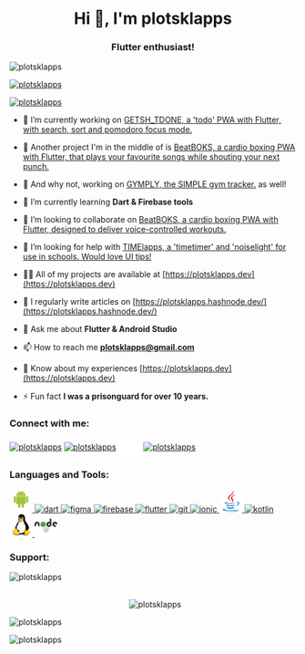 <h1 align="center">Hi 👋, I'm plotsklapps</h1>
<h3 align="center">Flutter enthusiast!</h3>

<p align="left"> <img src="https://komarev.com/ghpvc/?username=plotsklapps&label=Profile%20views&color=0e75b6&style=flat" alt="plotsklapps" /> </p>

<p align="left"> <a href="https://github.com/ryo-ma/github-profile-trophy"><img src="https://github-profile-trophy.vercel.app/?username=plotsklapps" alt="plotsklapps" /></a> </p>

<p align="left"> <a href="https://twitter.com/plotsklapps" target="blank"><img src="https://img.shields.io/twitter/follow/plotsklapps?logo=twitter&style=for-the-badge" alt="plotsklapps" /></a> </p>

- 🔭 I’m currently working on [GETSH_TDONE, a 'todo' PWA with Flutter, with search, sort and pomodoro focus mode.](https://getshtdone.app)

- 🔭 Another project I'm in the middle of is [BeatBOKS, a cardio boxing PWA with Flutter, that plays your favourite songs while shouting your next punch.](https://beatboks.app)

- 🔭 And why not, working on [GYMPLY, the SIMPLE gym tracker.](https://gymply.app) as well!

- 🌱 I’m currently learning **Dart & Firebase tools**

- 👯 I’m looking to collaborate on [BeatBOKS, a cardio boxing PWA with Flutter, designed to deliver voice-controlled workouts.](https://beatboks.app)

- 🤝 I’m looking for help with [TIMElapps, a 'timetimer' and 'noiselight' for use in schools. Would love UI tips!](https://timelapps.app)

- 👨‍💻 All of my projects are available at [https://plotsklapps.dev](https://plotsklapps.dev)

- 📝 I regularly write articles on [https://plotsklapps.hashnode.dev/](https://plotsklapps.hashnode.dev/)

- 💬 Ask me about **Flutter & Android Studio**

- 📫 How to reach me **plotsklapps@gmail.com**

- 📄 Know about my experiences [https://plotsklapps.dev](https://plotsklapps.dev)

- ⚡ Fun fact **I was a prisonguard for over 10 years.**

<h3 align="left">Connect with me:</h3>
<p align="left">
<a href="https://twitter.com/plotsklapps" target="blank"><img align="center" src="https://raw.githubusercontent.com/rahuldkjain/github-profile-readme-generator/master/src/images/icons/Social/twitter.svg" alt="plotsklapps" height="30" width="40" /></a>
<a href="https://stackoverflow.com/users/plotsklapps" target="blank"><img align="center" src="https://raw.githubusercontent.com/rahuldkjain/github-profile-readme-generator/master/src/images/icons/Social/stack-overflow.svg" alt="plotsklapps" height="30" width="40" /></a>
<a href="https://hashnode.com/@plotsklapps" target="blank"><img align="center" src="https://github.com/plotsklapps/plotsklapps/blob/main/hashnode.svg" alt="@plotsklapps" height="30" width="40" /></a>
<a href="https://www.youtube.com/c/plotsklapps" target="blank"><img align="center" src="https://raw.githubusercontent.com/rahuldkjain/github-profile-readme-generator/master/src/images/icons/Social/youtube.svg" alt="plotsklapps" height="30" width="40" /></a>
</p>

<h3 align="left">Languages and Tools:</h3>
<p align="left"> <a href="https://developer.android.com" target="_blank" rel="noreferrer"> <img src="https://raw.githubusercontent.com/devicons/devicon/master/icons/android/android-original-wordmark.svg" alt="android" width="40" height="40"/> </a> <a href="https://dart.dev" target="_blank" rel="noreferrer"> <img src="https://www.vectorlogo.zone/logos/dartlang/dartlang-icon.svg" alt="dart" width="40" height="40"/> </a> <a href="https://www.figma.com/" target="_blank" rel="noreferrer"> <img src="https://www.vectorlogo.zone/logos/figma/figma-icon.svg" alt="figma" width="40" height="40"/> </a> <a href="https://firebase.google.com/" target="_blank" rel="noreferrer"> <img src="https://www.vectorlogo.zone/logos/firebase/firebase-icon.svg" alt="firebase" width="40" height="40"/> </a> <a href="https://flutter.dev" target="_blank" rel="noreferrer"> <img src="https://www.vectorlogo.zone/logos/flutterio/flutterio-icon.svg" alt="flutter" width="40" height="40"/> </a> <a href="https://git-scm.com/" target="_blank" rel="noreferrer"> <img src="https://www.vectorlogo.zone/logos/git-scm/git-scm-icon.svg" alt="git" width="40" height="40"/> </a> <a href="https://ionicframework.com" target="_blank" rel="noreferrer"> <img src="https://upload.wikimedia.org/wikipedia/commons/d/d1/Ionic_Logo.svg" alt="ionic" width="40" height="40"/> </a> <a href="https://www.java.com" target="_blank" rel="noreferrer"> <img src="https://raw.githubusercontent.com/devicons/devicon/master/icons/java/java-original.svg" alt="java" width="40" height="40"/> </a> <a href="https://kotlinlang.org" target="_blank" rel="noreferrer"> <img src="https://www.vectorlogo.zone/logos/kotlinlang/kotlinlang-icon.svg" alt="kotlin" width="40" height="40"/> </a> <a href="https://www.linux.org/" target="_blank" rel="noreferrer"> <img src="https://raw.githubusercontent.com/devicons/devicon/master/icons/linux/linux-original.svg" alt="linux" width="40" height="40"/> </a> <a href="https://nodejs.org" target="_blank" rel="noreferrer"> <img src="https://raw.githubusercontent.com/devicons/devicon/master/icons/nodejs/nodejs-original-wordmark.svg" alt="nodejs" width="40" height="40"/> </a> </p>

<h3 align="left">Support:</h3>
<p><a href="https://www.buymeacoffee.com/plotsklapps"> <img align="left" src="https://cdn.buymeacoffee.com/buttons/v2/default-yellow.png" height="50" width="210" alt="plotsklapps" /></a></p><br><br>

<p>&nbsp;<img align="left" src="https://github-readme-stats.vercel.app/api/top-langs?username=plotsklapps&show_icons=true&locale=en&layout=compact" alt="plotsklapps" /></p>

<p>&nbsp;<img align="left" src="https://github-readme-stats.vercel.app/api?username=plotsklapps&show_icons=true&locale=en" alt="plotsklapps" /></p>

<p><img align="left" src="https://github-readme-streak-stats.herokuapp.com/?user=plotsklapps&" alt="plotsklapps" /></p>
